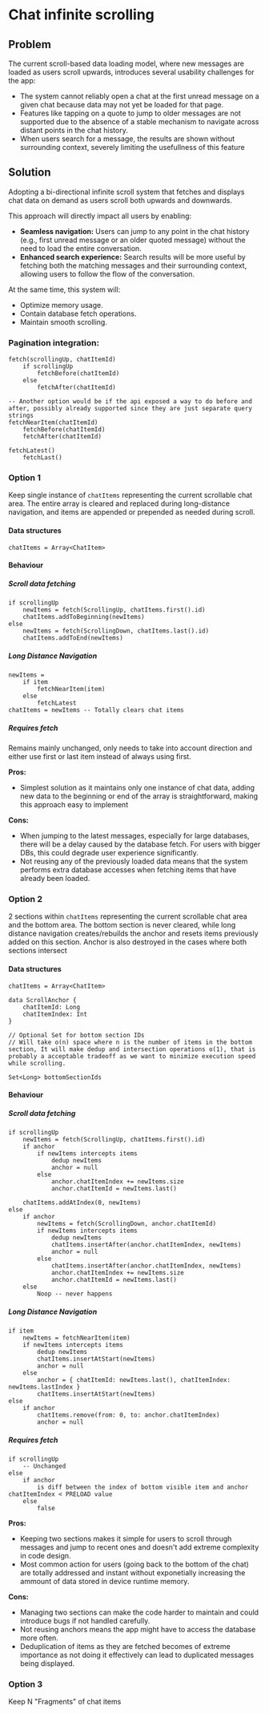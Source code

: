 # Chat infinite scrolling

## Problem

The current scroll-based data loading model, where new messages are loaded as users scroll upwards, introduces several usability challenges for the app:
- The system cannot reliably open a chat at the first unread message on a given chat because data may not yet be loaded for that page.
- Features like tapping on a quote to jump to older messages are not supported due to the absence of a stable mechanism to navigate across distant points in the chat history.
- When users search for a message, the results are shown without surrounding context, severely limiting the usefullness of this feature

## Solution

Adopting a bi-directional infinite scroll system that fetches and displays chat data on demand as users scroll both upwards and downwards.

This approach will directly impact all users by enabling:
- **Seamless navigation:** Users can jump to any point in the chat history (e.g., first unread message or an older quoted message) without the need to load the entire conversation.
- **Enhanced search experience:** Search results will be more useful by fetching both the matching messages and their surrounding context, allowing users to follow the flow of the conversation.

At the same time, this system will:
- Optimize memory usage.
- Contain database fetch operations.
- Maintain smooth scrolling.

### Pagination integration:

```
fetch(scrollingUp, chatItemId)
    if scrollingUp
        fetchBefore(chatItemId)
    else
        fetchAfter(chatItemId)

-- Another option would be if the api exposed a way to do before and after, possibly already supported since they are just separate query strings
fetchNearItem(chatItemId)
    fetchBefore(chatItemId)
    fetchAfter(chatItemId)

fetchLatest()
    fetchLast()
```

### Option 1
Keep single instance of `chatItems` representing the current scrollable chat area. The entire array is cleared and replaced during long-distance navigation, and items are appended or prepended as needed during scroll.

#### Data structures

```
chatItems = Array<ChatItem>
```

#### Behaviour

##### Scroll data fetching
```
if scrollingUp
    newItems = fetch(ScrollingUp, chatItems.first().id)
    chatItems.addToBeginning(newItems)
else
    newItems = fetch(ScrollingDown, chatItems.last().id)
    chatItems.addToEnd(newItems)
```

##### Long Distance Navigation
```
newItems = 
    if item
        fetchNearItem(item)
    else
        fetchLatest
chatItems = newItems -- Totally clears chat items
```

##### Requires fetch
Remains mainly unchanged, only needs to take into account direction and either use first or last item instead of always using first.

**Pros:**
- Simplest solution as it maintains only one instance of chat data, adding new data to the beginning or end of the array is straightforward, making this approach easy to implement

**Cons:**
- When jumping to the latest messages, especially for large databases, there will be a delay caused by the database fetch. For users with bigger DBs, this could degrade user experience significantly.
- Not reusing any of the previously loaded data means that the system performs extra database accesses when fetching items that have already been loaded.

### Option 2
2 sections within `chatItems` representing the current scrollable chat area and the bottom area. The bottom section is never cleared, while long distance navigation creates/rebuilds the anchor and resets items previously added on this section. Anchor is also destroyed in the cases where both sections intersect 

#### Data structures

```
chatItems = Array<ChatItem>

data ScrollAnchor {
    chatItemId: Long
    chatItemIndex: Int
}

// Optional Set for bottom section IDs
// Will take o(n) space where n is the number of items in the bottom section, It will make dedup and intersection operations o(1), that is probably a acceptable tradeoff as we want to minimize execution speed while scrolling.

Set<Long> bottomSectionIds
```

#### Behaviour

##### Scroll data fetching
```
if scrollingUp
    newItems = fetch(ScrollingUp, chatItems.first().id)
    if anchor
        if newItems intercepts items
            dedup newItems
            anchor = null
        else
            anchor.chatItemIndex += newItems.size
            anchor.chatItemId = newItems.last()

    chatItems.addAtIndex(0, newItems)
else
    if anchor
        newItems = fetch(ScrollingDown, anchor.chatItemId)
        if newItems intercepts items
            dedup newItems
            chatItems.insertAfter(anchor.chatItemIndex, newItems)
            anchor = null
        else
            chatItems.insertAfter(anchor.chatItemIndex, newItems)
            anchor.chatItemIndex += newItems.size
            anchor.chatItemId = newItems.last()
    else
        Noop -- never happens
```

##### Long Distance Navigation
```
if item
    newItems = fetchNearItem(item)
    if newItems intercepts items
        dedup newItems
        chatItems.insertAtStart(newItems)
        anchor = null
    else
        anchor = { chatItemId: newItems.last(), chatItemIndex: newItems.lastIndex }
        chatItems.insertAtStart(newItems)
else
    if anchor
        chatItems.remove(from: 0, to: anchor.chatItemIndex)
        anchor = null
```

##### Requires fetch
```
if scrollingUp
    -- Unchanged
else
    if anchor
        is diff between the index of bottom visible item and anchor chatItemIndex < PRELOAD value
    else
        false
```

**Pros:**
- Keeping two sections makes it simple for users to scroll through messages and jump to recent ones and doesn't add extreme complexity in code design.
- Most common action for users (going back to the bottom of the chat) are totally addressed and instant without exponetially increasing the ammount of data stored in device runtime memory.

**Cons:**
- Managing two sections can make the code harder to maintain and could introduce bugs if not handled carefully.
- Not reusing anchors means the app might have to access the database more often.
- Deduplication of items as they are fetched becomes of extreme importance as not doing it effectively can lead to duplicated messages being displayed.

### Option 3
Keep N "Fragments" of chat items